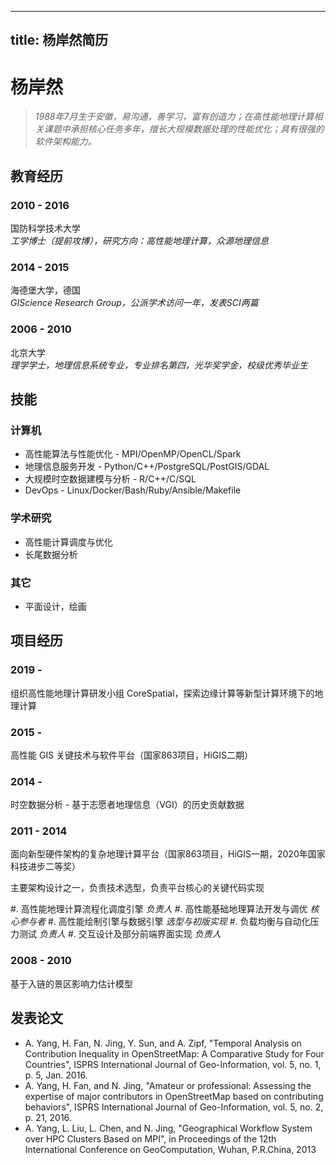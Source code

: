 
---
title: 杨岸然简历
---

杨岸然
===============

> *1988年7月生于安徽，易沟通，善学习，富有创造力；在高性能地理计算相关课题中承担核心任务多年，擅长大规模数据处理的性能优化；具有很强的软件架构能力。*


教育经历
---------

### 2010 - 2016

国防科学技术大学\
*工学博士（提前攻博），研究方向：高性能地理计算，众源地理信息*

### 2014 - 2015

海德堡大学，德国\
*GIScience Research Group，公派学术访问一年，发表SCI两篇*

### 2006 - 2010

北京大学\
*理学学士，地理信息系统专业，专业排名第四，光华奖学金，校级优秀毕业生*


技能
------

### 计算机

- 高性能算法与性能优化 - MPI/OpenMP/OpenCL/Spark
- 地理信息服务开发 - Python/C++/PostgreSQL/PostGIS/GDAL
- 大规模时空数据建模与分析 - R/C++/C/SQL
- DevOps - Linux/Docker/Bash/Ruby/Ansible/Makefile

### 学术研究

- 高性能计算调度与优化
- 长尾数据分析

### 其它

- 平面设计，绘画



项目经历
---------------

### 2019 -

组织高性能地理计算研发小组 CoreSpatial，探索边缘计算等新型计算环境下的地理计算

### 2015 -

高性能 GIS 关键技术与软件平台（国家863项目，HiGIS二期）

### 2014 -

时空数据分析 - 基于志愿者地理信息（VGI）的历史贡献数据

### 2011 - 2014

面向新型硬件架构的复杂地理计算平台（国家863项目，HiGIS一期，2020年国家科技进步二等奖）

主要架构设计之一，负责技术选型，负责平台核心的关键代码实现

#. 高性能地理计算流程化调度引擎  *负责人*
#. 高性能基础地理算法开发与调优  *核心参与者*
#. 高性能绘制引擎与数据引擎  *选型与初版实现*
#. 负载均衡与自动化压力测试  *负责人*
#. 交互设计及部分前端界面实现  *负责人*

### 2008 - 2010

基于入链的景区影响力估计模型


发表论文
----------------------

- A. Yang, H. Fan, N. Jing, Y. Sun, and A. Zipf, "Temporal Analysis on Contribution Inequality in OpenStreetMap: A Comparative Study for Four Countries", ISPRS International Journal of Geo-Information, vol. 5, no. 1, p. 5, Jan. 2016.
- A. Yang, H. Fan, and N. Jing, "Amateur or professional: Assessing the expertise of major contributors in OpenStreetMap based on contributing behaviors", ISPRS International Journal of Geo-Information, vol. 5, no. 2, p. 21, 2016.
- A. Yang, L. Liu, L. Chen, and N. Jing, "Geographical Workflow System over HPC Clusters Based on MPI", in Proceedings of the 12th International Conference on GeoComputation, Wuhan, P.R.China, 2013


